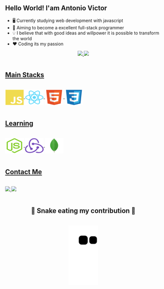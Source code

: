 ## Hello World! I'am Antonio Victor

- 🖥️ Currently studying web development with javascript
- 🚀 Aiming to become a excellent full-stack programmer
- 💡 I believe that with good ideas and willpower it is possible to transform the world
- ❤️ Coding its my passion

<div align="center">
  <a href="https://github.com/DevVictor19">
  <img height="180em" src="https://github-readme-stats.vercel.app/api?username=DevVictor19&show_icons=true&theme=tokyonight&include_all_commits=true&count_private=true"/>
  <img height="180em" src="https://github-readme-stats.vercel.app/api/top-langs/?username=DevVictor19&layout=compact&langs_count=7&theme=tokyonight"/>
</div>
<br>  
  
## Main Stacks
<div style="display: inline_block"><br>
  <img align="center" alt="Antonio-Js" height="50" width="60" src="https://raw.githubusercontent.com/devicons/devicon/master/icons/javascript/javascript-plain.svg">
  <img align="center" alt="Antonio-React" height="50" width="60" src="https://raw.githubusercontent.com/devicons/devicon/master/icons/react/react-original.svg">
  <img align="center" alt="Antonio-HTML" height="50" width="60" src="https://raw.githubusercontent.com/devicons/devicon/master/icons/html5/html5-original.svg">
  <img align="center" alt="Antonio-CSS" height="50" width="60" src="https://raw.githubusercontent.com/devicons/devicon/master/icons/css3/css3-original.svg">  
</div>
<br>

## Learning
<div style="display: inline_block"><br>
  <img align="center" alt="Antonio-node" height="50" width="60" src="https://raw.githubusercontent.com/devicons/devicon/master/icons/nodejs/nodejs-original.svg">
  <img align="center" alt="Antonio-redux" height="50" width="60" src="https://raw.githubusercontent.com/devicons/devicon/master/icons/redux/redux-original.svg">
  <img align="center" alt="Antonio-mongo" height="50" width="60" src="https://raw.githubusercontent.com/devicons/devicon/master/icons/mongodb/mongodb-original.svg">
</div>
<br>
  
## Contact Me
 <br>  
 <div> 
  <a href = "mailto:antoniovictor1604@gmail.com">
    <img src="https://img.shields.io/badge/-Gmail-%23333?style=for-the-badge&logo=gmail&logoColor=white" target="_blank">
  </a>
  <a href="https://www.linkedin.com/in/antonio-victor-oliveira-borges-4a2852228" target="_blank">
    <img src="https://img.shields.io/badge/-LinkedIn-%230077B5?style=for-the-badge&logo=linkedin&logoColor=white" target="_blank">
  </a> 
</div>
<br>

 <div align="center">
  <h2>🐍 Snake eating my contribution 🐍</h2>
  <br>
  <img alt="snake eating my contribution" src="https://github.com/DevVictor19/DevVictor19/blob/output/github-contribution-grid-snake.svg">
  <br>
  <br>
  <br>
</div>
  
  
